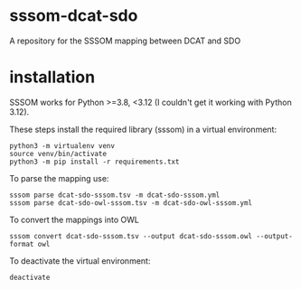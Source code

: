 # sssom-dcat-sdo
A repository for the SSSOM mapping between DCAT and SDO


# installation

SSSOM works for Python >=3.8, <3.12 (I couldn't get it working with Python 3.12).

These steps install the required library (sssom) in a virtual environment:
```
python3 -m virtualenv venv
source venv/bin/activate
python3 -m pip install -r requirements.txt 
```

To parse the mapping use:
```
sssom parse dcat-sdo-sssom.tsv -m dcat-sdo-sssom.yml 
sssom parse dcat-sdo-owl-sssom.tsv -m dcat-sdo-owl-sssom.yml 
```

To convert the mappings into OWL
```
sssom convert dcat-sdo-sssom.tsv --output dcat-sdo-sssom.owl --output-format owl
```


To deactivate the virtual environment:
```
deactivate
```